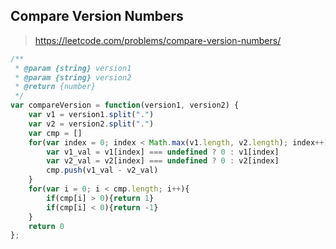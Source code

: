 ## Compare Version Numbers 

> https://leetcode.com/problems/compare-version-numbers/

```javascript
/**
 * @param {string} version1
 * @param {string} version2
 * @return {number}
 */
var compareVersion = function(version1, version2) {
    var v1 = version1.split(".")
    var v2 = version2.split(".")
    var cmp = []
    for(var index = 0; index < Math.max(v1.length, v2.length); index++){
        var v1_val = v1[index] === undefined ? 0 : v1[index]
        var v2_val = v2[index] === undefined ? 0 : v2[index]
        cmp.push(v1_val - v2_val)
    }
    for(var i = 0; i < cmp.length; i++){
        if(cmp[i] > 0){return 1}
        if(cmp[i] < 0){return -1}
    }
    return 0
};
```